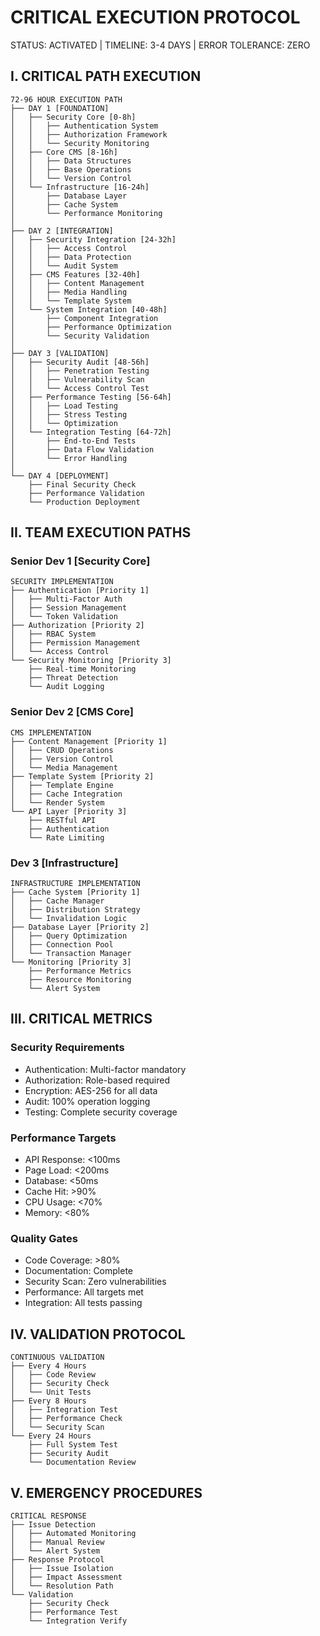 # CRITICAL EXECUTION PROTOCOL
STATUS: ACTIVATED | TIMELINE: 3-4 DAYS | ERROR TOLERANCE: ZERO

## I. CRITICAL PATH EXECUTION

```plaintext
72-96 HOUR EXECUTION PATH
├── DAY 1 [FOUNDATION]
│   ├── Security Core [0-8h]
│   │   ├── Authentication System
│   │   ├── Authorization Framework
│   │   └── Security Monitoring
│   ├── Core CMS [8-16h]
│   │   ├── Data Structures
│   │   ├── Base Operations
│   │   └── Version Control
│   └── Infrastructure [16-24h]
│       ├── Database Layer
│       ├── Cache System
│       └── Performance Monitoring
│
├── DAY 2 [INTEGRATION]
│   ├── Security Integration [24-32h]
│   │   ├── Access Control
│   │   ├── Data Protection
│   │   └── Audit System
│   ├── CMS Features [32-40h]
│   │   ├── Content Management
│   │   ├── Media Handling
│   │   └── Template System
│   └── System Integration [40-48h]
│       ├── Component Integration
│       ├── Performance Optimization
│       └── Security Validation
│
├── DAY 3 [VALIDATION]
│   ├── Security Audit [48-56h]
│   │   ├── Penetration Testing
│   │   ├── Vulnerability Scan
│   │   └── Access Control Test
│   ├── Performance Testing [56-64h]
│   │   ├── Load Testing
│   │   ├── Stress Testing
│   │   └── Optimization
│   └── Integration Testing [64-72h]
│       ├── End-to-End Tests
│       ├── Data Flow Validation
│       └── Error Handling
│
└── DAY 4 [DEPLOYMENT]
    ├── Final Security Check
    ├── Performance Validation
    └── Production Deployment
```

## II. TEAM EXECUTION PATHS

### Senior Dev 1 [Security Core]
```plaintext
SECURITY IMPLEMENTATION
├── Authentication [Priority 1]
│   ├── Multi-Factor Auth
│   ├── Session Management
│   └── Token Validation
├── Authorization [Priority 2]
│   ├── RBAC System
│   ├── Permission Management
│   └── Access Control
└── Security Monitoring [Priority 3]
    ├── Real-time Monitoring
    ├── Threat Detection
    └── Audit Logging
```

### Senior Dev 2 [CMS Core]
```plaintext
CMS IMPLEMENTATION
├── Content Management [Priority 1]
│   ├── CRUD Operations
│   ├── Version Control
│   └── Media Management
├── Template System [Priority 2]
│   ├── Template Engine
│   ├── Cache Integration
│   └── Render System
└── API Layer [Priority 3]
    ├── RESTful API
    ├── Authentication
    └── Rate Limiting
```

### Dev 3 [Infrastructure]
```plaintext
INFRASTRUCTURE IMPLEMENTATION
├── Cache System [Priority 1]
│   ├── Cache Manager
│   ├── Distribution Strategy
│   └── Invalidation Logic
├── Database Layer [Priority 2]
│   ├── Query Optimization
│   ├── Connection Pool
│   └── Transaction Manager
└── Monitoring [Priority 3]
    ├── Performance Metrics
    ├── Resource Monitoring
    └── Alert System
```

## III. CRITICAL METRICS

### Security Requirements
- Authentication: Multi-factor mandatory
- Authorization: Role-based required
- Encryption: AES-256 for all data
- Audit: 100% operation logging
- Testing: Complete security coverage

### Performance Targets
- API Response: <100ms
- Page Load: <200ms
- Database: <50ms
- Cache Hit: >90%
- CPU Usage: <70%
- Memory: <80%

### Quality Gates
- Code Coverage: >80%
- Documentation: Complete
- Security Scan: Zero vulnerabilities
- Performance: All targets met
- Integration: All tests passing

## IV. VALIDATION PROTOCOL

```plaintext
CONTINUOUS VALIDATION
├── Every 4 Hours
│   ├── Code Review
│   ├── Security Check
│   └── Unit Tests
├── Every 8 Hours
│   ├── Integration Test
│   ├── Performance Check
│   └── Security Scan
└── Every 24 Hours
    ├── Full System Test
    ├── Security Audit
    └── Documentation Review
```

## V. EMERGENCY PROCEDURES

```plaintext
CRITICAL RESPONSE
├── Issue Detection
│   ├── Automated Monitoring
│   ├── Manual Review
│   └── Alert System
├── Response Protocol
│   ├── Issue Isolation
│   ├── Impact Assessment
│   └── Resolution Path
└── Validation
    ├── Security Check
    ├── Performance Test
    └── Integration Verify
```
